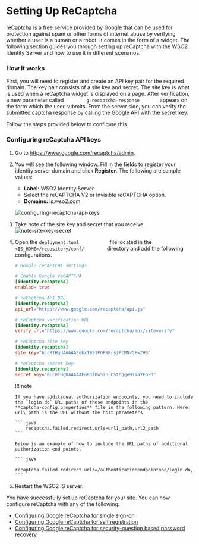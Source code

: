 # Setting Up ReCaptcha

[reCaptcha](https://developers.google.com/recaptcha/) is a free service
provided by Google that can be used for protection against spam or other
forms of internet abuse by verifying whether a user is a human or a
robot. It comes in the form of a widget. The following section guides
you through setting up reCaptcha with the WSO2 Identity Server and how
to use it in different scenarios.

### How it works

First, you will need to register and create an API key pair for the
required domain. The key pair consists of a site key and secret. The
site key is what is used when a reCaptcha widget is displayed on a page.
After verification, a new parameter called
`         g-recaptcha-response        ` appears on the form which the
user submits. From the server side, you can verify the submitted captcha
response by calling the Google API with the secret key.

Follow the steps provided below to configure this.

### Configuring reCaptcha API keys

1.  Go to <https://www.google.com/recaptcha/admin>.

2.  You will see the following window. Fill in the fields to register
    your identity server domain and click **Register**. The following
    are sample values:
    -   **Label:** WSO2 Identity Server
    -   Select the reCAPTCHA V2 or Invisible reCAPTCHA option.
    -   **Domains:** is.wso2.com  

    ![configuring-recaptcha-api-keys](../assets/img/using-wso2-identity-server/configuring-recaptcha-api-keys.png) 
3.  Take note of the site key and secret that you receive.
    ![note-site-key-secret](../assets/img/using-wso2-identity-server/note-site-key-secret.png) 
4.  Open the `deployment.toml           ` file located in the `            <IS_HOME>/repository/conf/         `
    directory and add the following configurations.

    ``` toml 
    # Google reCAPTCHA settings

    # Enable Google reCAPTCHA
    [identity.recaptcha] 
    enabled= true

    # reCaptcha API URL
    [identity.recaptcha] 
    api_url="https://www.google.com/recaptcha/api.js"

    # reCaptcha verification URL
    [identity.recaptcha] 
    verify_url="https://www.google.com/recaptcha/api/siteverify"

    # reCaptcha site key
    [identity.recaptcha] 
    site_key="6Lc8THgUAAAAAPekxT991FGFXRrsiPCMNv5PwZHB"

    # reCaptcha secret key
    [identity.recaptcha] 
    secret_key="6Lc8THgUAAAAAEu83iOwSin_CSt6gqe97aa7EGFd"
    ```

    !!! note
    
        If you have additional authorization endpoints, you need to include
        the `login.do` URL paths of these endpoints in the
        **captcha-config.properties** file in the following pattern. Here,
        url\_path is the URL without the host parameters.
    
        ``` java
            recaptcha.failed.redirect.urls=url1_path,url2_path
        ```
    
        Below is an example of how to include the URL paths of additional
        authorization end points.
    
        ``` java
            recaptcha.failed.redirect.urls=/authenticationendpointone/login.do,/authenticationendpointtwo/login.do
        ```
    
5.  Restart the WSO2 IS server.

You have successfully set up reCaptcha for your site. You can now
configure reCaptcha with any of the following:

-   [Configuring Google reCaptcha for single
    sign-on](../../learn/configuring-recaptcha-for-single-sign-on)
-   [Configuring Google reCaptcha for self
    registration](../../learn/configuring-recaptcha-for-self-registration)
-   [Configuring Google reCaptcha for security-question based password
    recovery](../../learn/configuring-recaptcha-for-security-question-based-password-recovery)
